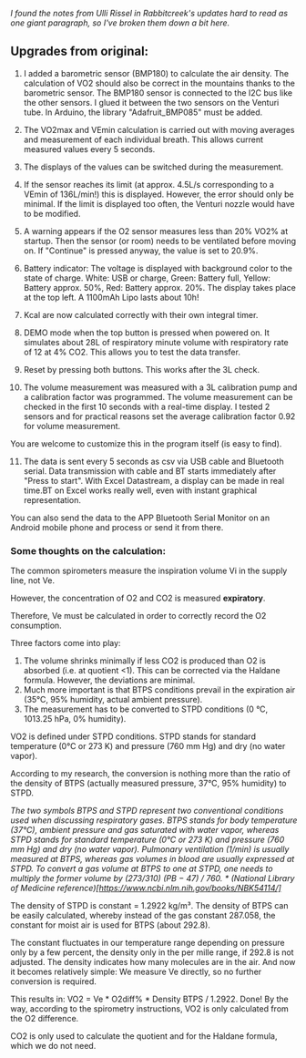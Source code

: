 *I found the notes from Ulli Rissel in Rabbitcreek's updates hard to read as one giant paragraph, so I've broken them down a bit here.*

## Upgrades from original:

  1. I added a barometric sensor (BMP180) to calculate the air density. The calculation of VO2 should also be correct in the mountains thanks to the barometric sensor. The BMP180 sensor is connected to the I2C bus like the other sensors. I glued it between the two sensors on the Venturi tube. In Arduino, the library "Adafruit_BMP085" must be added.

  2. The VO2max and VEmin calculation is carried out with moving averages and measurement of each individual breath. This allows current measured values every 5 seconds. 

  3. The displays of the values can be switched during the measurement.

  4. If the sensor reaches its limit (at approx. 4.5L/s corresponding to a VEmin of 136L/min!) this is displayed. However, the error should only be minimal. If the limit is displayed too often, the Venturi nozzle would have to be modified. 

  5. A warning appears if the O2 sensor measures less than 20% VO2% at startup. Then the sensor (or room) needs to be ventilated before moving on. If "Continue" is pressed anyway, the value is set to 20.9%.

  6. Battery indicator: The voltage is displayed with background color to the state of charge. White: USB or charge, Green: Battery full, Yellow: Battery approx. 50%, Red: Battery approx. 20%. The display takes place at the top left. A 1100mAh Lipo lasts about 10h!

  7. Kcal are now calculated correctly with their own integral timer.

  8. DEMO mode when the top button is pressed when powered on. It simulates about 28L of respiratory minute volume with respiratory rate of 12 at 4% CO2. This allows you to test the data transfer.

  9. Reset by pressing both buttons. This works after the 3L check.

  10. The volume measurement was measured with a 3L calibration pump and a calibration factor was programmed. The volume measurement can be checked in the first 10 seconds with a real-time display. I tested 2 sensors and for practical reasons set the average calibration factor 0.92 for volume measurement. 

You are welcome to customize this in the program itself (is easy to find).

  11. The data is sent every 5 seconds as csv via USB cable and Bluetooth serial. Data transmission with cable and BT starts immediately after "Press to start". With Excel Datastream, a display can be made in real time.BT on Excel works really well, even with instant graphical representation. 

You can also send the data to the APP Bluetooth Serial Monitor on an Android mobile phone and process or send it from there.

### Some thoughts on the calculation: 

The common spirometers measure the inspiration volume Vi in the supply line, not Ve. 

However, the concentration of O2 and CO2 is measured **expiratory**. 

Therefore, Ve must be calculated in order to correctly record the O2 consumption. 

Three factors come into play: 
  1) The volume shrinks minimally if less CO2 is produced than O2 is absorbed (i.e. at quotient <1). This can be corrected via the Haldane formula. However, the deviations are minimal. 
  2) Much more important is that BTPS conditions prevail in the expiration air (35°C, 95% humidity, actual ambient pressure). 
  3) The measurement has to be converted to STPD conditions (0 °C, 1013.25 hPa, 0% humidity). 

VO2 is defined under STPD conditions. STPD stands for standard temperature (0°C or 273 K) and pressure (760 mm Hg) and dry (no water vapor). 

According to my research, the conversion is nothing more than the ratio of the density of BTPS (actually measured pressure, 37°C, 95% humidity) to STPD. 

*The two symbols BTPS and STPD represent two conventional conditions used when discussing respiratory gases. BTPS stands for body temperature (37°C), ambient pressure and gas saturated with water vapor, whereas STPD stands for standard temperature (0°C or 273 K) and pressure (760 mm Hg) and dry (no water vapor). Pulmonary ventilation (1/min) is usually measured at BTPS, whereas gas volumes in blood are usually expressed at STPD. To convert a gas volume at BTPS to one at STPD, one needs to multiply the former volume by (273/310) (PB − 47) / 760. * (National Library of Medicine reference)[https://www.ncbi.nlm.nih.gov/books/NBK54114/]*

The density of STPD is constant = 1.2922 kg/m³. The density of BTPS can be easily calculated, whereby instead of the gas constant 287.058, the constant for moist air is used for BTPS (about 292.8). 

The constant fluctuates in our temperature range depending on pressure only by a few percent, the density only in the per mille range, if 292.8 is not adjusted. The density indicates how many molecules are in the air.  And now it becomes relatively simple: We measure Ve directly, so no further conversion is required. 

This results in: VO2 = Ve * O2diff% * Density BTPS / 1.2922. Done! By the way, according to the spirometry instructions, VO2 is only calculated from the O2 difference. 

CO2 is only used to calculate the quotient and for the Haldane formula, which we do not need.
